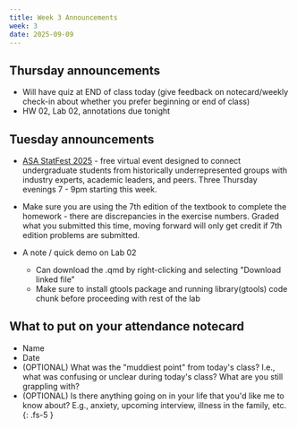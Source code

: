 ```yaml
---
title: Week 3 Announcements
week: 3
date: 2025-09-09
---
```


## Thursday announcements

+ Will have quiz at END of class today (give feedback on notecard/weekly check-in about whether you prefer beginning or end of class)
+ HW 02, Lab 02, annotations due tonight

## Tuesday announcements

+ [ASA StatFest 2025](https://community.amstat.org/cmis/events/statfest/statfest2025) - free virtual event designed to connect undergraduate students from historically underrepresented groups with industry experts, academic leaders, and peers. Three Thursday evenings 7 - 9pm starting this week.

+ Make sure you are using the 7th edition of the textbook to complete the homework - there are discrepancies in the exercise numbers. Graded what you submitted this time, moving forward will only get credit if 7th edition problems are submitted. 

+ A note / quick demo on Lab 02

    + Can download the .qmd by right-clicking and selecting "Download linked file"
    + Make sure to install gtools package and running library(gtools) code chunk before proceeding with rest of the lab

## What to put on your attendance notecard

-   Name
-   Date
-   (OPTIONAL) What was the "muddiest point" from today's class? I.e., what was confusing or unclear during today's class? What are you still grappling with?
-   (OPTIONAL) Is there anything going on in your life that you'd like me to know about? E.g., anxiety, upcoming interview, illness in the family, etc. {: .fs-5 }
